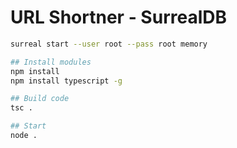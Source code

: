 # URL Shortner - SurrealDB

```sh
surreal start --user root --pass root memory
```


```sh
## Install modules
npm install
npm install typescript -g

## Build code
tsc .

## Start
node .
```